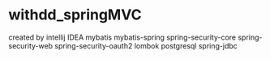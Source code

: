 # withdd_springMVC
created by intellij IDEA 
            <artifactId>mybatis</artifactId>
            <artifactId>mybatis-spring</artifactId>
            <artifactId>spring-security-core</artifactId>
            <artifactId>spring-security-web</artifactId>
            <artifactId>spring-security-oauth2</artifactId>
            <artifactId>lombok</artifactId>
            <artifactId>postgresql</artifactId>
            <artifactId>spring-jdbc</artifactId>

